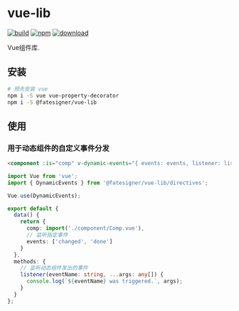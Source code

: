 # vue-lib

[![build][travis-image]][travis-url]
[![npm][npm-image]][npm-url]
[![download][download-image]][download-url]

[npm-image]: https://img.shields.io/npm/v/@fatesigner/vue-lib.svg?color=green&style=flat-square
[npm-url]: https://npmjs.com/package/@fatesigner/vue-lib
[travis-image]: https://travis-ci.com/fatesigner/vue-lib.svg?branch=master&color=success&style=flat-square
[travis-url]: https://travis-ci.com/fatesigner/vue-lib
[download-image]: https://img.shields.io/npm/dw/@fatesigner/vue-lib.svg?style=flat-square
[download-url]: https://npmjs.com/package/@fatesigner/vue-lib

Vue组件库.

## 安装

```bash
# 预先安装 vue
npm i -S vue vue-property-decorator
npm i -S @fatesigner/vue-lib
```

## 使用
### 用于动态组件的自定义事件分发
```html
<component :is="comp" v-dynamic-events="{ events: events, listener: listener }" />
```

```ts
import Vue from 'vue';
import { DynamicEvents } from '@fatesigner/vue-lib/directives';

Vue.use(DynamicEvents);

export default {
  data() {
    return {
      comp: import('./component/Comp.vue'),
      // 监听指定事件
      events: ['changed', 'done']
    }
  },
  methods: {
    // 监听动态组件发出的事件
    listener(eventName: string, ...args: any[]) {
      console.log(`${eventName} was triggered.`, args);
    }
  }
};
```

